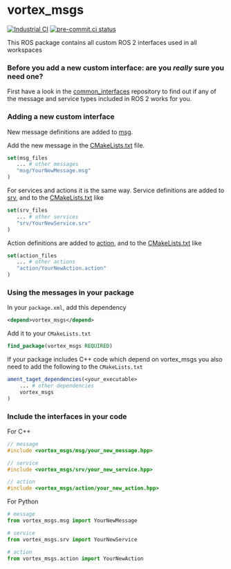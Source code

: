 # vortex_msgs


[![Industrial CI](https://github.com/vortexntnu/vortex-msgs/actions/workflows/industrial-ci.yml/badge.svg)](https://github.com/vortexntnu/vortex-msgs/actions/workflows/industrial-ci.yml)
[![pre-commit.ci status](https://results.pre-commit.ci/badge/github/vortexntnu/vortex-msgs/main.svg)](https://results.pre-commit.ci/latest/github/vortexntnu/vortex-msgs/main)

This ROS package contains all custom ROS 2 interfaces used in all workspaces

### Before you add a new custom interface: are you _really_ sure you need one?
First have a look in the [common_interfaces](https://github.com/ros2/common_interfaces) repository to find out if any of the message and service types included in ROS 2 works for you.

### Adding a new custom interface
New message definitions are added to [msg](msg).

Add the new message in the [CMakeLists.txt](CMakeLists.txt) file.
```cmake
set(msg_files
   ... # other messages
   "msg/YourNewMessage.msg"
)
```

For services and actions it is the same way. Service definitions are added to [srv](srv), and to the [CMakeLists.txt](CMakeLists.txt) like
```cmake
set(srv_files
   ... # other services
   "srv/YourNewService.srv"
)
```

Action definitions are added to [action](action), and to the [CMakeLists.txt](CMakeLists.txt) like
```cmake
set(action_files
   ... # other actions
   "action/YourNewAction.action"
)
```

### Using the messages in your package
In your `package.xml`, add this dependency
```xml
<depend>vortex_msgs</depend>
```
Add it to your `CMakeLists.txt`
```cmake
find_package(vortex_msgs REQUIRED)
```
If your package includes C++ code which depend on vortex_msgs you also need to add the following to the `CMakeLists.txt`
```cmake
ament_taget_dependencies(<your_executable>
    ... # other dependencies
    vortex_msgs
)
```

### Include the interfaces in your code
For C++
```cpp
// message
#include <vortex_msgs/msg/your_new_message.hpp>

// service
#include <vortex_msgs/srv/your_new_service.hpp>

// action
#include <vortex_msgs/action/your_new_action.hpp>
```

For Python
```python
# message
from vortex_msgs.msg import YourNewMessage

# service
from vortex_msgs.srv import YourNewService

# action
from vortex_msgs.action import YourNewAction
```
